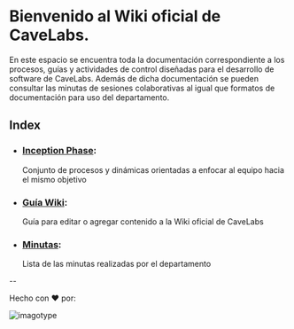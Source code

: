 # Bienvenido al Wiki oficial de CaveLabs.
En este espacio se encuentra toda la documentación correspondiente a los procesos, guías y actividades de control diseñadas para el desarrollo de software de CaveLabs. Además de dicha documentación se pueden consultar las minutas de sesiones colaborativas al igual que formatos de documentación para uso del departamento.

## Index


* ### [Inception Phase](https://github.com/CaveLabs-1/Wiki/blob/master/Inception%20phase.md):
  Conjunto de procesos y dinámicas orientadas a enfocar al equipo hacia el mismo objetivo
* ### [Guía Wiki](https://github.com/CaveLabs-1/Wiki/blob/master/Guia%20Wiki.md):
  Guía para editar o agregar contenido a la Wiki oficial de CaveLabs
* ### [Minutas](https://github.com/CaveLabs-1/Wiki/blob/master/Minutas.md):
  Lista de las minutas realizadas por el departamento
  
--


Hecho con ❤️ por:


![imagotype](https://i.imgur.com/YELoIPs.png)

